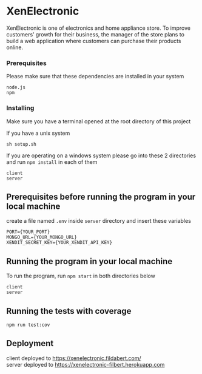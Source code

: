 # XenElectronic

XenElectronic is one of electronics and home appliance store. To improve customers’ growth for their
business, the manager of the store plans to build a web application where customers can purchase their
products online.

### Prerequisites

Please make sure that these dependencies are installed in your system

```
node.js
npm
```

### Installing

Make sure you have a terminal opened at the root directory of this project

If you have a unix system

```
sh setup.sh
```

If you are operating on a windows system please go into these 2 directories and run `npm install` in each of them

```
client
server
```

## Prerequisites before running the program in your local machine

create a file named `.env` inside `server` directory and insert these variables

```
PORT={YOUR_PORT}
MONGO_URL={YOUR_MONGO_URL}
XENDIT_SECRET_KEY={YOUR_XENDIT_API_KEY}
```

## Running the program in your local machine

To run the program, run `npm start` in both directories below

```
client
server
```

## Running the tests with coverage

```
npm run test:cov
```

## Deployment

client deployed to https://xenelectronic.fildabert.com/
\
server deployed to https://xenelectronic-filbert.herokuapp.com
